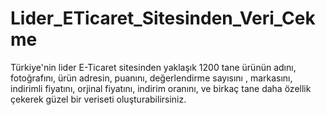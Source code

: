 # Lider_ETicaret_Sitesinden_Veri_Cekme
Türkiye'nin lider E-Ticaret sitesinden yaklaşık 1200 tane ürünün adını, fotoğrafını, ürün adresin, puanını, değerlendirme sayısını , markasını, indirimli fiyatını, orjinal fiyatını, indirim oranını, ve birkaç tane daha özellik çekerek güzel bir veriseti oluşturabilirsiniz.

